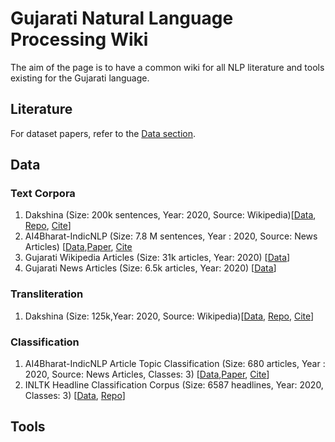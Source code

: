 # Gujarati Natural Language Processing Wiki
The aim of the page is to have a common wiki for all NLP literature and tools existing for the Gujarati language. 


## Literature
For dataset papers, refer to the [Data section](https://github.com/caffeine96/gujarati-nlp-wiki#classification).

## Data 
### Text Corpora
1. Dakshina (Size: 200k sentences, Year: 2020, Source: Wikipedia)[[Data](https://github.com/google-research-datasets/dakshina), [Repo](https://github.com/google-research-datasets/dakshina), [Cite](https://www.aclweb.org/anthology/2020.lrec-1.294.bib)]  
2. AI4Bharat-IndicNLP (Size: 7.8 M sentences, Year : 2020, Source: News Articles) [[Data](https://storage.googleapis.com/ai4bharat-public-indic-nlp-corpora/data/monolingual/indicnlp_v1/sentence/gu.txt.gz),[Paper](https://arxiv.org/abs/2005.00085),
[Cite](https://storage.googleapis.com/ai4bharat-public-indic-nlp-corpora/data/monolingual/indicnlp_v1/sentence/gu.txt.gz)
3. Gujarati Wikipedia Articles (Size: 31k articles, Year: 2020) [[Data](https://www.kaggle.com/disisbig/gujarati-wikipedia-articles)]
4. Gujarati News Articles (Size: 6.5k articles, Year: 2020) [[Data](https://www.kaggle.com/disisbig/gujarati-news-dataset)]

### Transliteration
1. Dakshina (Size: 125k,Year: 2020, Source: Wikipedia)[[Data](https://github.com/google-research-datasets/dakshina), [Repo](https://github.com/google-research-datasets/dakshina), [Cite](https://www.aclweb.org/anthology/2020.lrec-1.294.bib)]

### Classification 
1. AI4Bharat-IndicNLP Article Topic Classification  (Size: 680 articles, Year : 2020, Source: News Articles, Classes: 3) [[Data](https://storage.googleapis.com/ai4bharat-public-indic-nlp-corpora/evaluations/classification/indicnlp-news-articles.tgz),[Paper](https://arxiv.org/abs/2005.00085),
[Cite](https://storage.googleapis.com/ai4bharat-public-indic-nlp-corpora/data/monolingual/indicnlp_v1/sentence/gu.txt.gz)]
2. INLTK Headline Classification Corpus  (Size: 6587 headlines, Year: 2020, Classes: 3) [[Data](https://github.com/ai4bharat-indicnlp/indicnlp_corpus#publicly-available-classification-datasets), [Repo](https://github.com/goru001/nlp-for-gujarati)]

## Tools
